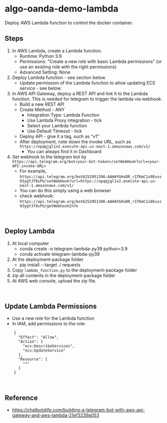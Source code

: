 # algo-oanda-demo-lambda

Deploy AWS Lambda function to control the docker container.

## Steps
1. In AWS Lambda, create a Lambda function.
    * Runtime: Python 3.9
    * Permissions: "Create a new role with basic Lambda permissions" (or use an existing role with the right permissions)
    * Advanced Setting: None
2. Deploy Lambda function - see section below.
    * Update permission of the Lambda function to allow updating ECS service - see below.
3. In AWS API Gateway, deploy a REST API and link it to the Lambda function. This is needed for telegram to trigger the lambda via webhook.
    * Build a new REST API
    * Create Method - ANY
        * Integration Type: Lambda Function
        * Use Lambda Proxy integration - tick
        * Select your Lambda function
        * Use Default TImeout - tick
    * Deploy API - give it a tag, such as "v1"
    * After deployment, note down the invoke URL, such as `https://opqqjgl1x2.execute-api.us-east-1.amazonaws.com/v1/`
        * You can always find it in Dashboard
4. Set webhook to the telegram bot by `https://api.telegram.org/bot<your-bot-token>/setWebHook?url=<your-API-invoke-URL>`
    * For example, `https://api.telegram.org/bot6252951396:AAHAYGHvDR_r1TKmC1x9Exxs93ygYJf8sPU/setWebHook?url=https://opqqjgl1x2.execute-api.us-east-1.amazonaws.com/v1/`
    * You can do this simply using a web browser
    * check webhook: `https://api.telegram.org/bot6252951396:AAHAYGHvDR_r1TKmC1x9Exxs93ygYJf8sPU/getWebhookInfo`

<br>

## Deploy Lambda
1. At local computer
    * conda create -n telegram-lambda-py39 python=3.9
    * conda activate telegram-lambda-py39
2. At the deployment-package folder
    * pip install --target ./ requests
3. Copy `lambda_function.py` to the deployment-package folder
4. zip all contents in the deployment-package folder
5. At AWS web console, upload the zip file.

<br>

## Update Lambda Permissions
* Use a new role for the Lambda function
* In IAM, add permissions to the role:
```
    {
      "Effect": "Allow",
      "Action": [
        "ecs:DescribeServices",
        "ecs:UpdateService"
      ],
      "Resource": [
        "*"
      ]
    }
```

<br>

## Reference
* https://chatbotslife.com/building-a-telegram-bot-with-aws-api-gateway-and-aws-lambda-21ef3239a053
